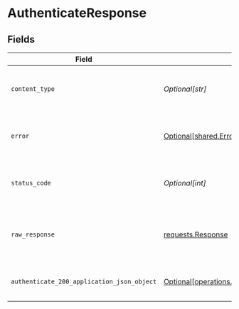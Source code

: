 # AuthenticateResponse


## Fields

| Field                                                                                                                | Type                                                                                                                 | Required                                                                                                             | Description                                                                                                          |
| -------------------------------------------------------------------------------------------------------------------- | -------------------------------------------------------------------------------------------------------------------- | -------------------------------------------------------------------------------------------------------------------- | -------------------------------------------------------------------------------------------------------------------- |
| `content_type`                                                                                                       | *Optional[str]*                                                                                                      | :heavy_check_mark:                                                                                                   | HTTP response content type for this operation                                                                        |
| `error`                                                                                                              | [Optional[shared.Error]](undefined/models/shared/error.md)                                                           | :heavy_minus_sign:                                                                                                   | An unknown error occurred interacting with the API.                                                                  |
| `status_code`                                                                                                        | *Optional[int]*                                                                                                      | :heavy_check_mark:                                                                                                   | HTTP response status code for this operation                                                                         |
| `raw_response`                                                                                                       | [requests.Response](https://requests.readthedocs.io/en/latest/api/#requests.Response)                                | :heavy_minus_sign:                                                                                                   | Raw HTTP response; suitable for custom response parsing                                                              |
| `authenticate_200_application_json_object`                                                                           | [Optional[operations.Authenticate200ApplicationJSON]](undefined/models/operations/authenticate200applicationjson.md) | :heavy_minus_sign:                                                                                                   | The api key to use for authenticated endpoints.                                                                      |